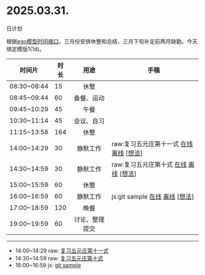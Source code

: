 # 2025.03.31.
日计划

根据[ego模型时间接口](https://gitee.com/hyg/blog/blob/master/timeflow.md)，三月份安排休整和总结，三月下旬补足前两月缺勤。今天绑定模版1(1d)。

| 时间片 | 时长 | 用途 | 手稿 |
| --- | --- | :---: | --- |
| 08:30~08:44 | 15 | 休整 |  |
| 08:45~09:44 | 60 | 备餐、运动 |  |
| 09:45~10:29 | 45 | 午餐 |  |
| 10:30~11:14 | 45 | 会议、自习 |  |
| 11:15~13:58 | 164 | 休整 |  |
| 14:00~14:29 | 30 | 静默工作 | raw:复习五元庄第十一式 [在线](http://simp.ly/p/8t3vlk) [离线](../../draft/2025/20250331140000.md) <a href="mailto:huangyg@mars22.com?subject=关于2025.03.31.[raw:复习五元庄第十一式]任务&body=日期: 20250331%0D%0A序号: 5%0D%0A手稿:../../draft/2025/20250331140000.md%0D%0A---请勿修改邮件主题及以上内容 从下一行开始写您的想法---%0D%0A">[想法]</a> |
| 14:30~14:59 | 30 | 静默工作 | raw:复习五元庄第十式 [在线](http://simp.ly/p/5k9gJy) [离线](../../draft/2025/20250331143000.md) <a href="mailto:huangyg@mars22.com?subject=关于2025.03.31.[raw:复习五元庄第十式]任务&body=日期: 20250331%0D%0A序号: 6%0D%0A手稿:../../draft/2025/20250331143000.md%0D%0A---请勿修改邮件主题及以上内容 从下一行开始写您的想法---%0D%0A">[想法]</a> |
| 15:00~15:59 | 60 | 休整 |  |
| 16:00~16:59 | 60 | 静默工作 | js:git sample [在线](http://simp.ly/p/4QDThK) [离线](../../draft/2025/20250331160000.md) <a href="mailto:huangyg@mars22.com?subject=关于2025.03.31.[js:git sample]任务&body=日期: 20250331%0D%0A序号: 8%0D%0A手稿:../../draft/2025/20250331160000.md%0D%0A---请勿修改邮件主题及以上内容 从下一行开始写您的想法---%0D%0A">[想法]</a> |
| 17:00~18:59 | 120 | 晚餐 |  |
| 19:00~19:59 | 60 | 讨论、整理提交 |  |

---

- 14:00~14:29	raw: [复习五元庄第十一式](../../draft/2025/20250331.01.md)
- 14:30~14:59	raw: [复习五元庄第十式](../../draft/2025/20250331.02.md)
- 16:00~16:59	js: [git sample](../../draft/2025/20250331.03.md)
